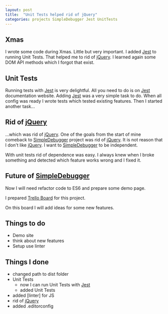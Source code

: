 ```yaml
---
layout: post
title:  "Unit Tests helped rid of jQuery"
categories: projects SimpleDebugger Jest UnitTests
---
```


## Xmas

I wrote some code during Xmas. Little but very important. I added [Jest] to running Unit Tests. That helped me to rid of [jQuery]. I learned again some DOM API methods which I forgot that exist.

## Unit Tests

Running tests with [Jest] is very delightful.
All you need to do is on [Jest] documentation website. Adding [Jest] was a very simple task to do.
When all config was ready I wrote tests which tested existing features. Then I started another task...

## Rid of [jQuery]

…which was rid of [jQuery].
One of the goals from the start of mine comeback to [SimpleDebugger] project was rid of [jQuery].
It is not reason that I don't like [jQuery]. I want to [SimpleDebugger] to be independent.

With unit tests rid of dependence was easy. I always knew when I broke something and detected which feature works wrong and I fixed it.

## Future of [SimpleDebugger]

Now I will need refactor code to ES6 and prepare some demo page.

I prepared [Trello Board] for this project.

On this board I will add ideas for some new features.

## Things to do

- Demo site
- think about new features
- Setup use linter

## Things I done

- changed path to dist folder
- Unit Tests
  - now I can run Unit Tests with [Jest]
  - added Unit Tests
- added [linter] for JS
- rid of [jQuery]
- added .editorconfig

[SimpleDebugger]: https://github.com/th3mon/SimpleDebugger
[Trello Board]: https://trello.com/b/kjFt3yJd/simpledebugger
[jQuery]: https://jquery.com/
[Jest]: http://facebook.github.io/jest/
